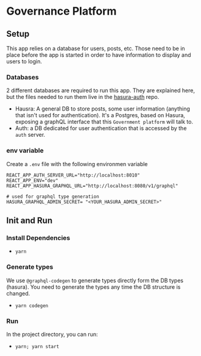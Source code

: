 
# Governance Platform

## Setup

This app relies on a database for users, posts, etc. Those need to be in place before the app is started in order to have information to display and users to login.

### Databases
2 different databases are required to run this app. They are explained here, but the files needed to run them live in the [hasura-auth](https://github.com/Tbaut/hasura-auth/) repo.
- Hausra: A general DB to store posts, some user information (anything that isn't used for authentication). It's a Postgres, based on Hasura, exposing a graphQL interface that this `Government platform` will talk to.
- Auth: a DB dedicated for user authentication that is accessed by the `auth` server.

### env variable

Create a `.env` file with the following environmen variable 
```
REACT_APP_AUTH_SERVER_URL="http://localhost:8010"
REACT_APP_ENV="dev"
REACT_APP_HASURA_GRAPHQL_URL="http://localhost:8080/v1/graphql"

# used for graphql type generation
HASURA_GRAPHQL_ADMIN_SECRET= "<YOUR_HASURA_ADMIN_SECRET>"
```

## Init and Run

### Install Dependencies
- `yarn`

### Generate types

We use `@graphql-codegen` to generate types directly form the DB types (hasura). You need to generate the types any time the DB structure is changed.
- `yarn codegen`

### Run
In the project directory, you can run:
- `yarn; yarn start`


